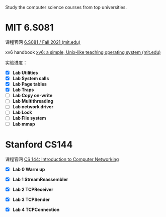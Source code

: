 Study the computer science courses from top universities.

# MIT 6.S081

课程官网 [6.S081 / Fall 2021 (mit.edu)](https://pdos.csail.mit.edu/6.828/2021/schedule.html)

xv6 handbook [xv6: a simple, Unix-like teaching operating system (mit.edu)](https://pdos.csail.mit.edu/6.828/2020/xv6/book-riscv-rev1.pdf)

实验进度：

- [x] **Lab Utilities**
- [x] **Lab System calls**
- [x] **Lab Page tables**
- [x] **Lab Traps**
- [ ] **Lab Copy on-write**
- [ ] **Lab Multithreading**
- [ ] **Lab network driver**
- [ ] **Lab Lock**
- [ ] **Lab File system**
- [ ] **Lab mmap**

# Stanford CS144

课程官网 [CS 144: Introduction to Computer Networking](https://cs144.github.io/)

- [x] **Lab 0 Warm up**
- [x] **Lab 1 StreamReassembler**
- [x] **Lab 2 TCPReceiver**
- [x] **Lab 3 TCPSender**
- [x] **Lab 4 TCPConnection**

